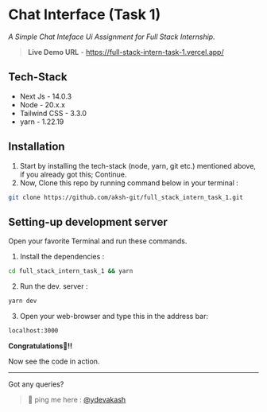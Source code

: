 # Chat Interface (Task 1)

_A Simple Chat Inteface Ui Assignment for Full Stack Internship._

> **Live Demo URL** - https://full-stack-intern-task-1.vercel.app/

## Tech-Stack

- Next Js - 14.0.3
- Node - 20.x.x
- Tailwind CSS - 3.3.0
- yarn - 1.22.19

## Installation

1. Start by installing the tech-stack (node, yarn, git etc.) mentioned above, if you already got this; Continue.
2. Now, Clone this repo by running command below in your terminal :

```sh
git clone https://github.com/aksh-git/full_stack_intern_task_1.git
```
    
## Setting-up development server
Open your favorite Terminal and run these commands.

1. Install the dependencies :
```sh
cd full_stack_intern_task_1 && yarn
```

2. Run the dev. server :
```sh
yarn dev
```

3. Open your web-browser and type this in the address bar:
```sh
localhost:3000
```

**Congratulations🎉!!** 

Now see the code in action.

---

Got any queries? 

> 🔗 ping me here : [@ydevakash](https://linkedin.com/in/ydevakash) 